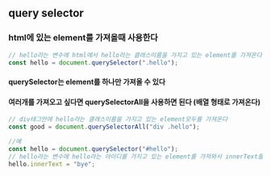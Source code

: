 ## query selector

### html에 있는 element를 가져올때 사용한다

```js
// hello라는 변수에 html에서 hello라는 클래스이름을 가지고 있는 element를 가져온다
const hello = document.querySelector(".hello");
```

#### querySelector는 element를 하나만 가져올 수 있다

#### 여러개를 가져오고 싶다면 querySelectorAll을 사용하면 된다 (배열 형태로 가져온다)

```js
// div태그안에 hello라는 클래스이름을 가지고 있는 element모두를 가져온다
const good = document.querySelectorAll("div .hello");
```

```js
//예
const hello = document.querySelector("#hello");
// hello라는 변수에 hello라는 아이디를 가지고 있는 element를 가져와서 innerText를 변경했다
hello.innerText = "bye";
```
